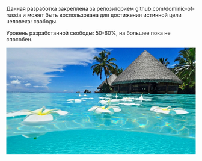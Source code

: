Данная разработка закреплена за репозиторием github.com/dominic-of-russia и может быть воспользована для достижения истинной цели человека: свободы.

Уровень разработанной свободы: 50-60%, на большее пока не способен.

![](./Картинки/Самоотдача.jpg)
